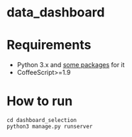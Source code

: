 data_dashboard
==============

# Requirements 
* Python 3.x and [some packages](https://github.com/alprobit/data_dashboard/blob/master/python-requirements.txt) for it
* CoffeeScript>=1.9

# How to run

```
cd dashboard_selection
python3 manage.py runserver
```